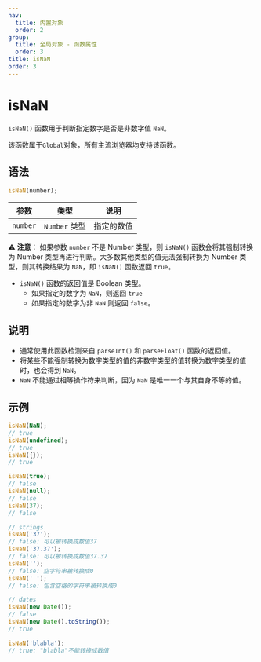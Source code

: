 ```yaml
---
nav:
  title: 内置对象
  order: 2
group:
  title: 全局对象 - 函数属性
  order: 3
title: isNaN
order: 3
---
```


# isNaN

`isNaN()` 函数用于判断指定数字是否是非数字值 `NaN`。

该函数属于`Global`对象，所有主流浏览器均支持该函数。

## 语法

```js
isNaN(number);
```

| 参数     | 类型          | 说明       |
| -------- | ------------- | ---------- |
| `number` | `Number` 类型 | 指定的数值 |

⚠️ **注意**： 如果参数 `number` 不是 Number 类型，则 `isNaN()` 函数会将其强制转换为 Number 类型再进行判断。大多数其他类型的值无法强制转换为 Number 类型，则其转换结果为 `NaN`，即 `isNaN()` 函数返回 `true`。

- `isNaN()` 函数的返回值是 Boolean 类型。
  - 如果指定的数字为 `NaN`，则返回 `true`
  - 如果指定的数字为非 `NaN` 则返回 `false`。

## 说明

- 通常使用此函数检测来自 `parseInt()` 和 `parseFloat()` 函数的返回值。
- 将某些不能强制转换为数字类型的值的非数字类型的值转换为数字类型的值时，也会得到 `NaN`。
- `NaN` 不能通过相等操作符来判断，因为 `NaN` 是唯一一个与其自身不等的值。

## 示例

```js
isNaN(NaN);
// true
isNaN(undefined);
// true
isNaN({});
// true

isNaN(true);
// false
isNaN(null);
// false
isNaN(37);
// false

// strings
isNaN('37');
// false: 可以被转换成数值37
isNaN('37.37');
// false: 可以被转换成数值37.37
isNaN('');
// false: 空字符串被转换成0
isNaN(' ');
// false: 包含空格的字符串被转换成0

// dates
isNaN(new Date());
// false
isNaN(new Date().toString());
// true

isNaN('blabla');
// true: "blabla"不能转换成数值
```
